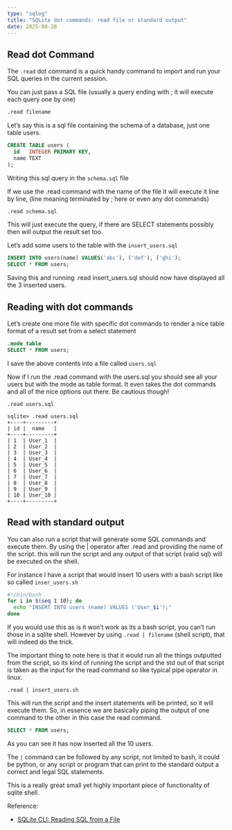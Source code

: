 ```yaml
---
type: "sqlog"
title: "SQLite dot commands: read file or standard output"
date: 2025-08-28
---
```


## Read dot Command 

The `.read` dot command is a quick handy command to import and run your SQL queries in the current session.

You can just pass a SQL file (usually a query ending with ; it will execute each query one by one)

```bash
.read filename
```

Let’s say this is a sql file containing the schema of a database, just one table users.

```sql
CREATE TABLE users (
  id   INTEGER PRIMARY KEY,
  name TEXT
);
```
Writing this sql query in the `schema.sql` file

If we use the .read command with the name of the file it will execute it line by line, (line meaning terminated by ; here or even any dot commands)

```bash
.read schema.sql
```

This will just execute the query, if there are SELECT statements possibly then will output the result set too.

Let’s add some users to the table with the `insert_users.sql`

```sql
INSERT INTO users(name) VALUES('abc'), ('def'), ('ghi');
SELECT * FROM users;
```

Saving this and running .read insert_users.sql should now have displayed all the 3 inserted users. 

## Reading with dot commands

Let’s create one more file with specific dot commands to render a nice table format of a result set from a select statement

```sql
.mode table
SELECT * FROM users;
```

I save the above contents into a file called `users.sql`

Now if I run the .read command with the users.sql you should see all your users but with the mode as table format. It even takes the dot commands and all of the nice options out there. Be cautious though!

```
.read users.sql
```

```
sqlite> .read users.sql
+----+---------+
| id |  name   |
+----+---------+
| 1  | User_1  |
| 2  | User_2  |
| 3  | User_3  |
| 4  | User_4  |
| 5  | User_5  |
| 6  | User_6  |
| 7  | User_7  |
| 8  | User_8  |
| 9  | User_9  |
| 10 | User_10 |
+----+---------+
```

## Read with standard output

You can also run a script that will generate some SQL commands and execute them. By using the | operator after .read and providing the name of the script. this will run the script and any output of that script (valid sql) will be executed on the shell.

For instance I have a script that would insert 10 users with a bash script like so called `inser_users.sh`

```bash
#!/bin/bash
for i in $(seq 1 10); do
  echo "INSERT INTO users (name) VALUES ('User_$i');"
done
```

If you would use this as is it won’t work as its a bash script, you can’t run those in a sqlite shell. However by using `.read | filename` (shell script), that will indeed do the trick.

The important thing to note here is that it would run all the things outputted from the script, so its kind of running the script and the std out of that script is taken as the input for the read command so like typical pipe operator in linux.

```
.read | insert_users.sh
```

This will run the script and the insert statements will be printed, so it will execute them. So, in essence we are basically piping the output of one command to the other in this case the read command.

```sql
SELECT * FROM users;
```

As you can see it has now inserted all the 10 users.

The `|` command can be followed by any script, not limited to bash, it could be python, or any script or program that can print to the standard output a correct and legal SQL statements.

This is a really great small yet highly important piece of functionality of sqlite shell.

Reference:
- [SQLite CLI: Reading SQL from a File](https://sqlite.org/cli.html#reading_sql_from_a_file)

